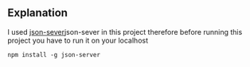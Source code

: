 ## Explanation

I used [json-sever](https://github.com/typicode/json-server)json-sever in this project therefore before running this project you have to run it on your localhost

```
npm install -g json-server
```

